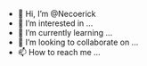 - 👋 Hi, I’m @Necoerick
- 👀 I’m interested in ...
- 🌱 I’m currently learning ...
- 💞️ I’m looking to collaborate on ...
- 📫 How to reach me ...

<!---
Necoerick/Necoerick is a ✨ special ✨ repository because its `README.md` (this file) appears on your GitHub profile.
You can click the Preview link to take a look at your changes.
--->
